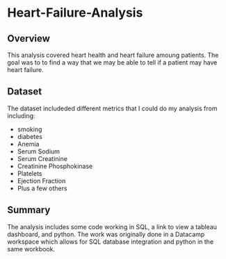 # Heart-Failure-Analysis
## Overview
This analysis covered heart health and heart failure amoung patients. The goal was to to find a way that we may be able to tell if a patient 
may have heart failure.
## Dataset
The dataset includeded different metrics that I could do my analysis from including:
- smoking
- diabetes
- Anemia
- Serum Sodium
- Serum Creatinine
- Creatinine Phosphokinase
- Platelets
- Ejection Fraction
- Plus a few others
## Summary
The analysis includes some code working in SQL, a link to view a tableau dashboard, and python. The work was originally done in a Datacamp
workspace which allows for SQL database integration and python in the same workbook.
